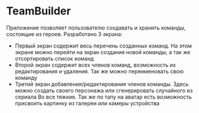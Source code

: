 # TeamBuilder
Приложение позволяет пользователю сохдавать и хранить команды, состоящие из героев.
Разработано 3 экрана:
- Первый экран содержит весь перечень созданных команд. На этом экране можно перейти на экран создания новой команды, а так же отсортировать список команд
- Второй экран содержит всех членов команд, возможность их редактирования и удаления. Так же можно переименовать свою команду
- Третий экран добавления/редактирования членов команды. Здесь можно создать своего персонажа или сгенерировать случайного из сериала Во все тяжкие.
  Так же по тапу на аватар есть возможность присвоить картинку из галереи или камеры устройства
